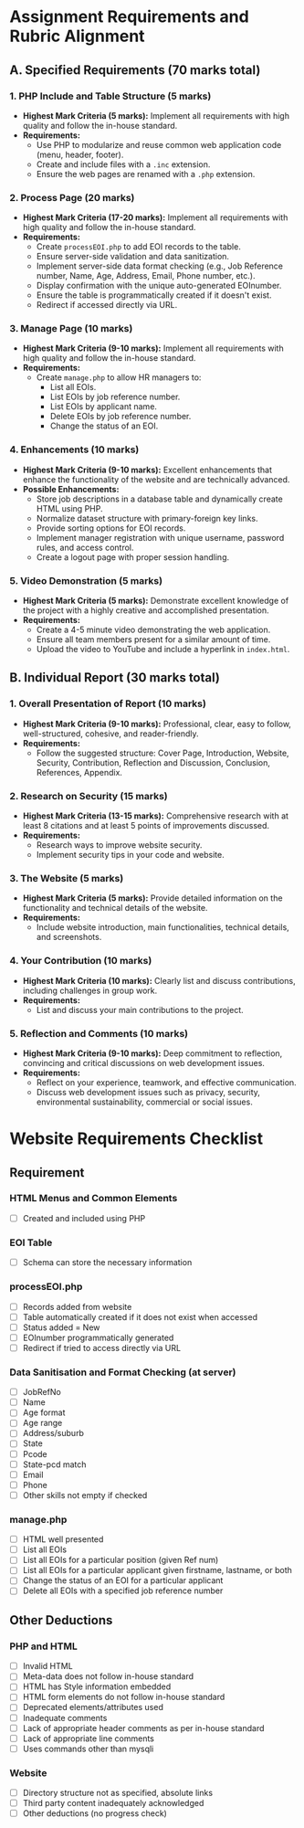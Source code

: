 
# Assignment Requirements and Rubric Alignment

## A. Specified Requirements (70 marks total)

### 1. PHP Include and Table Structure (5 marks)
- **Highest Mark Criteria (5 marks):** Implement all requirements with high quality and follow the in-house standard.
- **Requirements:**
  - Use PHP to modularize and reuse common web application code (menu, header, footer).
  - Create and include files with a `.inc` extension.
  - Ensure the web pages are renamed with a `.php` extension.

### 2. Process Page (20 marks)
- **Highest Mark Criteria (17-20 marks):** Implement all requirements with high quality and follow the in-house standard.
- **Requirements:**
  - Create `processEOI.php` to add EOI records to the table.
  - Ensure server-side validation and data sanitization.
  - Implement server-side data format checking (e.g., Job Reference number, Name, Age, Address, Email, Phone number, etc.).
  - Display confirmation with the unique auto-generated EOInumber.
  - Ensure the table is programmatically created if it doesn't exist.
  - Redirect if accessed directly via URL.

### 3. Manage Page (10 marks)
- **Highest Mark Criteria (9-10 marks):** Implement all requirements with high quality and follow the in-house standard.
- **Requirements:**
  - Create `manage.php` to allow HR managers to:
    - List all EOIs.
    - List EOIs by job reference number.
    - List EOIs by applicant name.
    - Delete EOIs by job reference number.
    - Change the status of an EOI.

### 4. Enhancements (10 marks)
- **Highest Mark Criteria (9-10 marks):** Excellent enhancements that enhance the functionality of the website and are technically advanced.
- **Possible Enhancements:**
  - Store job descriptions in a database table and dynamically create HTML using PHP.
  - Normalize dataset structure with primary-foreign key links.
  - Provide sorting options for EOI records.
  - Implement manager registration with unique username, password rules, and access control.
  - Create a logout page with proper session handling.

### 5. Video Demonstration (5 marks)
- **Highest Mark Criteria (5 marks):** Demonstrate excellent knowledge of the project with a highly creative and accomplished presentation.
- **Requirements:**
  - Create a 4-5 minute video demonstrating the web application.
  - Ensure all team members present for a similar amount of time.
  - Upload the video to YouTube and include a hyperlink in `index.html`.

## B. Individual Report (30 marks total)

### 1. Overall Presentation of Report (10 marks)
- **Highest Mark Criteria (9-10 marks):** Professional, clear, easy to follow, well-structured, cohesive, and reader-friendly.
- **Requirements:**
  - Follow the suggested structure: Cover Page, Introduction, Website, Security, Contribution, Reflection and Discussion, Conclusion, References, Appendix.

### 2. Research on Security (15 marks)
- **Highest Mark Criteria (13-15 marks):** Comprehensive research with at least 8 citations and at least 5 points of improvements discussed.
- **Requirements:**
  - Research ways to improve website security.
  - Implement security tips in your code and website.

### 3. The Website (5 marks)
- **Highest Mark Criteria (5 marks):** Provide detailed information on the functionality and technical details of the website.
- **Requirements:**
  - Include website introduction, main functionalities, technical details, and screenshots.

### 4. Your Contribution (10 marks)
- **Highest Mark Criteria (10 marks):** Clearly list and discuss contributions, including challenges in group work.
- **Requirements:**
  - List and discuss your main contributions to the project.

### 5. Reflection and Comments (10 marks)
- **Highest Mark Criteria (9-10 marks):** Deep commitment to reflection, convincing and critical discussions on web development issues.
- **Requirements:**
  - Reflect on your experience, teamwork, and effective communication.
  - Discuss web development issues such as privacy, security, environmental sustainability, commercial or social issues.



# Website Requirements Checklist

## Requirement

### HTML Menus and Common Elements
- [ ] Created and included using PHP

### EOI Table
- [ ] Schema can store the necessary information

### processEOI.php
- [ ] Records added from website
- [ ] Table automatically created if it does not exist when accessed
- [ ] Status added = New
- [ ] EOInumber programmatically generated
- [ ] Redirect if tried to access directly via URL

### Data Sanitisation and Format Checking (at server)
- [ ] JobRefNo
- [ ] Name
- [ ] Age format
- [ ] Age range
- [ ] Address/suburb
- [ ] State
- [ ] Pcode
- [ ] State-pcd match
- [ ] Email
- [ ] Phone
- [ ] Other skills not empty if checked

### manage.php
- [ ] HTML well presented
- [ ] List all EOIs
- [ ] List all EOIs for a particular position (given Ref num)
- [ ] List all EOIs for a particular applicant given firstname, lastname, or both
- [ ] Change the status of an EOI for a particular applicant
- [ ] Delete all EOIs with a specified job reference number

## Other Deductions

### PHP and HTML
- [ ] Invalid HTML
- [ ] Meta-data does not follow in-house standard
- [ ] HTML has Style information embedded
- [ ] HTML form elements do not follow in-house standard
- [ ] Deprecated elements/attributes used
- [ ] Inadequate comments
- [ ] Lack of appropriate header comments as per in-house standard
- [ ] Lack of appropriate line comments
- [ ] Uses commands other than mysqli

### Website
- [ ] Directory structure not as specified, absolute links
- [ ] Third party content inadequately acknowledged
- [ ] Other deductions (no progress check)
